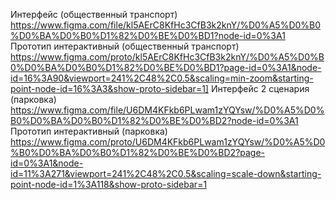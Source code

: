 Интерфейс (общественный транспорт)
https://www.figma.com/file/kl5AErC8KfHc3CfB3k2knY/%D0%A5%D0%B0%D0%BA%D0%B0%D1%82%D0%BE%D0%BD1?node-id=0%3A1
Прототип интерактивный (общественный транспорт)
https://www.figma.com/proto/kl5AErC8KfHc3CfB3k2knY/%D0%A5%D0%B0%D0%BA%D0%B0%D1%82%D0%BE%D0%BD1?page-id=0%3A1&node-id=16%3A90&viewport=241%2C48%2C0.5&scaling=min-zoom&starting-point-node-id=16%3A3&show-proto-sidebar=1]
Интерфейс 2 сценария (парковка)
https://www.figma.com/file/U6DM4KFkb6PLwam1zYQYsw/%D0%A5%D0%B0%D0%BA%D0%B0%D1%82%D0%BE%D0%BD2?node-id=0%3A1
Прототип интерактивный (парковка)
https://www.figma.com/proto/U6DM4KFkb6PLwam1zYQYsw/%D0%A5%D0%B0%D0%BA%D0%B0%D1%82%D0%BE%D0%BD2?page-id=0%3A1&node-id=11%3A271&viewport=241%2C48%2C0.5&scaling=scale-down&starting-point-node-id=1%3A118&show-proto-sidebar=1
